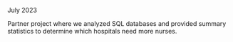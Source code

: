July 2023

Partner project where we analyzed SQL databases and provided summary statistics to determine which hospitals need more nurses.
